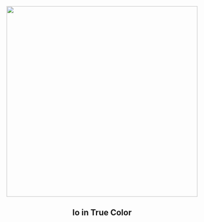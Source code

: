 
<p align="center"><img src="https://apod.nasa.gov/apod/image/2212/iotruecolor_galileo_960.jpg" width="500" height="500"></p>
<h2 align="center"> Io in True Color </h2>
